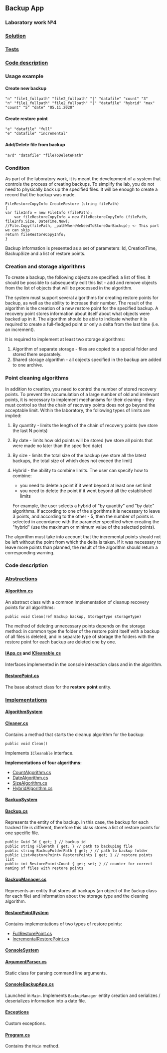## Backup App
### Laboratory work №4

### [Solution](https://github.com/annchous/OopLabs/tree/lab4/OopLabs/BackupApp)

### [Tests](https://github.com/annchous/OopLabs/tree/lab4/OopLabs/BackupAppTest)

### [Code description](https://github.com/annchous/OopLabs/blob/lab4/Tasks/Lab4BackupApp.md#code-description)

### Usage example

#### Create new backup

```
"n" "file1_fullpath" "file2_fullpath" "|" "datafile" "count" "3"
"n" "file1_fullpath" "file2_fullpath" "|" "datafile" "hybrid" "max" "count" "5" "date" "05.11.2020"
```

#### Create restore point

```
"e" "datafile" "full"
"e" "datafile" "incremental"
```

#### Add/Delete file from backup

```
"a/d" "datafile" "fileToDeletePath"
```

### Condition

As part of the laboratory work, it is meant the development of a system that controls the process of creating backups. To simplify the lab, you do not need to physically back up the specified files. It will be enough to create a record that the backup was made.

```
FileRestoreCopyInfo CreateRestore (string filePath)
{
var fileInfo = new FileInfo (filePath);
    var fileRestoreCopyInfo = new FileRestoreCopyInfo (filePath, fileInfo.Size, DateTime.Now);
//File.Copy(filePath, _pathWhereWeNeedToStoreOurBackup); <- This part we can skip
return fileRestoreCopyInfo;
}
```

Backup information is presented as a set of parameters: Id, CreationTime, BackupSize and a list of restore points.

### Creation and storage algorithms

To create a backup, the following objects are specified: a list of files. It should be possible to subsequently edit this list - add and remove objects from the list of objects that will be processed in the algorithm.

The system must support several algorithms for creating restore points for backup, as well as the ability to increase their number. The result of the algorithm is the creation of a new restore point for the specified backup. A recovery point stores information about itself about what objects were backed up in it. The algorithm should be able to indicate whether it is required to create a full-fledged point or only a delta from the last time (i.e. an increment).

It is required to implement at least two storage algorithms:

1. Algorithm of separate storage - files are copied to a special folder and stored there separately.
2. Shared storage algorithm - all objects specified in the backup are added to one archive.

### Point cleaning algorithms

In addition to creation, you need to control the number of stored recovery points. To prevent the accumulation of a large number of old and irrelevant points, it is necessary to implement mechanisms for their cleaning - they must control so that the chain of recovery points does not go beyond the acceptable limit. Within the laboratory, the following types of limits are implied:

1. By quantity - limits the length of the chain of recovery points (we store the last N points)
2. By date - limits how old points will be stored (we store all points that were made no later than the specified date)
3. By size - limits the total size of the backup (we store all the latest backups, the total size of which does not exceed the limit)
4. Hybrid - the ability to combine limits. The user can specify how to combine:
    - you need to delete a point if it went beyond at least one set limit
    - you need to delete the point if it went beyond all the established limits

    For example, the user selects a hybrid of "by quantity" and "by date" algorithms. If according to one of the algorithms it is necessary to leave 3 points, and according to the other - 5, then the number of points is selected in accordance with the parameter specified when creating the "hybrid" (use the maximum or minimum value of the selected points).

The algorithm must take into account that the incremental points should not be left without the point from which the delta is taken. If it was necessary to leave more points than planned, the result of the algorithm should return a corresponding warning.


### Code description

### [Abstractions](https://github.com/annchous/OopLabs/tree/lab4/OopLabs/BackupApp/Core/Abstractions)

#### [Algorithm.cs](https://github.com/annchous/OopLabs/blob/lab4/OopLabs/BackupApp/Core/Abstractions/Algorithm.cs)

An abstract class with a common implementation of cleanup recovery points for all algorithms:
```
public void Clean(ref Backup backup, StorageType storageType)
```
The method of deleting unnecessary points depends on the storage method: in common type the folder of the restore point itself with a backup of all files is deleted, and in separate type of storage the folders with the restore point for each backup are deleted one by one.

#### [IApp.cs](https://github.com/annchous/OopLabs/blob/lab4/OopLabs/BackupApp/Core/Abstractions/IApp.cs) and [ICleanable.cs](https://github.com/annchous/OopLabs/blob/lab4/OopLabs/BackupApp/Core/Abstractions/ICleanable.cs)

Interfaces implemented in the console interaction class and in the algorithm.

#### [RestorePoint.cs](https://github.com/annchous/OopLabs/blob/lab4/OopLabs/BackupApp/Core/Abstractions/RestorePoint.cs)

The base abstract class for the **restore point** entity.

### [Implementations](https://github.com/annchous/OopLabs/tree/lab4/OopLabs/BackupApp/Core/Implementations)

#### [AlgorithmSystem](https://github.com/annchous/OopLabs/tree/lab4/OopLabs/BackupApp/Core/Implementations/AlgorithmSystem)

#### [Cleaner.cs](https://github.com/annchous/OopLabs/blob/lab4/OopLabs/BackupApp/Core/Implementations/AlgorithmSystem/Cleaner.cs)

Contains a method that starts the cleanup algorithm for the backup:
```
public void Clean()
```
Implements ```ICleanable``` interface.

**Implementations of four algorithms:**
* [CountAlgorithm.cs](https://github.com/annchous/OopLabs/blob/lab4/OopLabs/BackupApp/Core/Implementations/AlgorithmSystem/CountAlgorithm.cs)
* [DateAlgorithm.cs](https://github.com/annchous/OopLabs/blob/lab4/OopLabs/BackupApp/Core/Implementations/AlgorithmSystem/DateAlgorithm.cs)
* [SizeAlgorithm.cs](https://github.com/annchous/OopLabs/blob/lab4/OopLabs/BackupApp/Core/Implementations/AlgorithmSystem/SizeAlgorithm.cs)
* [HybridAlgorithm.cs](https://github.com/annchous/OopLabs/blob/lab4/OopLabs/BackupApp/Core/Implementations/AlgorithmSystem/HybridAlgorithm.cs)

#### [BackupSystem](https://github.com/annchous/OopLabs/tree/lab4/OopLabs/BackupApp/Core/Implementations/BackupSystem)

#### [Backup.cs](https://github.com/annchous/OopLabs/blob/lab4/OopLabs/BackupApp/Core/Implementations/BackupSystem/Backup.cs)

Represents the entity of the backup. 
In this case, the backup for each tracked file is different, therefore this class stores a list of restore points for one specific file.

```
public Guid Id { get; } // backup id
public string FilePath { get; } // path to backuping file
public string BackupFolderPath { get; } // path to backup folder
public List<RestorePoint> RestorePoints { get; } // restore points list
public int RestorePointsCount { get; set; } // counter for correct naming of files with restore points
```

#### [BackupManager.cs](https://github.com/annchous/OopLabs/blob/lab4/OopLabs/BackupApp/Core/Implementations/BackupSystem/BackupManager.cs)

Represents an entity that stores all backups (an object of the ```Backup``` class for each file) and information about the storage type and the cleaning algorithm.

#### [RestorePointSystem](https://github.com/annchous/OopLabs/tree/lab4/OopLabs/BackupApp/Core/Implementations/RestorePointSystem)

Contains implementations of two types of restore points:
* [FullRestorePoint.cs](https://github.com/annchous/OopLabs/blob/lab4/OopLabs/BackupApp/Core/Implementations/RestorePointSystem/FullRestorePoint.cs)
* [IncrementalRestorePoint.cs](https://github.com/annchous/OopLabs/blob/lab4/OopLabs/BackupApp/Core/Implementations/RestorePointSystem/IncrementalRestorePoint.cs)

#### [ConsoleSystem](https://github.com/annchous/OopLabs/tree/lab4/OopLabs/BackupApp/Core/Implementations/ConsoleSystem)

#### [ArgumentParser.cs](https://github.com/annchous/OopLabs/blob/lab4/OopLabs/BackupApp/Core/Implementations/ConsoleSystem/ArgumentParser.cs)

Static class for parsing command line arguments.

#### [ConsoleBackupApp.cs](https://github.com/annchous/OopLabs/blob/lab4/OopLabs/BackupApp/Core/Implementations/ConsoleSystem/ConsoleBackupApp.cs)

Launched in ```Main```. Implements ```BackupManager``` entity creation and serializes / deserializes information into a date file.

#### [Exceptions](https://github.com/annchous/OopLabs/tree/lab4/OopLabs/BackupApp/Exceptions)

Custom exceptions.

#### [Program.cs](https://github.com/annchous/OopLabs/blob/lab4/OopLabs/BackupApp/Program.cs)

Contains the ```Main``` method.
